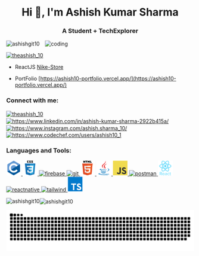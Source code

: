 <h1 align="center">Hi 👋, I'm Ashish Kumar Sharma</h1>
<h3 align="center">A Student + TechExplorer</h3>
<img align="right" alt="coding" width="400" src="https://images.squarespace-cdn.com/content/v1/56af9236b6aa60cdf1c52b4b/1464950341113-VN4PQR9DU6LSKDIVHPGI/image-asset.gif">
<p align="left"> <img src="https://komarev.com/ghpvc/?username=ashishgit10&label=Profile%20views&color=0e75b6&style=flat" alt="ashishgit10" /> </p>

<p align="left"> <a href="https://twitter.com/theashish_10" target="blank"><img src="https://img.shields.io/twitter/follow/theashish_10?logo=twitter&style=for-the-badge" alt="theashish_10" /></a> </p>

- ReactJS [Nike-Store](https://nike-store-react-ashish10.vercel.app/)

- PortFolio [https://ashish10-portfolio.vercel.app/](https://ashish10-portfolio.vercel.app/)

<h3 align="left">Connect with me:</h3>
<p align="left">
<a href="https://twitter.com/theashish_10" target="blank"><img align="center" src="https://raw.githubusercontent.com/rahuldkjain/github-profile-readme-generator/master/src/images/icons/Social/twitter.svg" alt="theashish_10" height="30" width="40" /></a>
<a href="https://linkedin.com/in/https://www.linkedin.com/in/ashish-kumar-sharma-2922b415a/" target="blank"><img align="center" src="https://raw.githubusercontent.com/rahuldkjain/github-profile-readme-generator/master/src/images/icons/Social/linked-in-alt.svg" alt="https://www.linkedin.com/in/ashish-kumar-sharma-2922b415a/" height="30" width="40" /></a>
<a href="https://instagram.com/https://www.instagram.com/ashish.sharma_10/" target="blank"><img align="center" src="https://raw.githubusercontent.com/rahuldkjain/github-profile-readme-generator/master/src/images/icons/Social/instagram.svg" alt="https://www.instagram.com/ashish.sharma_10/" height="30" width="40" /></a>
<a href="https://www.codechef.com/users/https://www.codechef.com/users/ashish10_1" target="blank"><img align="center" src="https://cdn.jsdelivr.net/npm/simple-icons@3.1.0/icons/codechef.svg" alt="https://www.codechef.com/users/ashish10_1" height="30" width="40" /></a>
</p>

<h3 align="left">Languages and Tools:</h3>
<p align="left"> <a href="https://www.cprogramming.com/" target="_blank" rel="noreferrer"> <img src="https://raw.githubusercontent.com/devicons/devicon/master/icons/c/c-original.svg" alt="c" width="40" height="40"/> </a> <a href="https://www.w3schools.com/css/" target="_blank" rel="noreferrer"> <img src="https://raw.githubusercontent.com/devicons/devicon/master/icons/css3/css3-original-wordmark.svg" alt="css3" width="40" height="40"/> </a> <a href="https://firebase.google.com/" target="_blank" rel="noreferrer"> <img src="https://www.vectorlogo.zone/logos/firebase/firebase-icon.svg" alt="firebase" width="40" height="40"/> </a> <a href="https://git-scm.com/" target="_blank" rel="noreferrer"> <img src="https://www.vectorlogo.zone/logos/git-scm/git-scm-icon.svg" alt="git" width="40" height="40"/> </a> <a href="https://www.w3.org/html/" target="_blank" rel="noreferrer"> <img src="https://raw.githubusercontent.com/devicons/devicon/master/icons/html5/html5-original-wordmark.svg" alt="html5" width="40" height="40"/> </a> <a href="https://www.java.com" target="_blank" rel="noreferrer"> <img src="https://raw.githubusercontent.com/devicons/devicon/master/icons/java/java-original.svg" alt="java" width="40" height="40"/> </a> <a href="https://developer.mozilla.org/en-US/docs/Web/JavaScript" target="_blank" rel="noreferrer"> <img src="https://raw.githubusercontent.com/devicons/devicon/master/icons/javascript/javascript-original.svg" alt="javascript" width="40" height="40"/> </a> <a href="https://postman.com" target="_blank" rel="noreferrer"> <img src="https://www.vectorlogo.zone/logos/getpostman/getpostman-icon.svg" alt="postman" width="40" height="40"/> </a> <a href="https://reactjs.org/" target="_blank" rel="noreferrer"> <img src="https://raw.githubusercontent.com/devicons/devicon/master/icons/react/react-original-wordmark.svg" alt="react" width="40" height="40"/> </a> <a href="https://reactnative.dev/" target="_blank" rel="noreferrer"> <img src="https://reactnative.dev/img/header_logo.svg" alt="reactnative" width="40" height="40"/> </a> <a href="https://tailwindcss.com/" target="_blank" rel="noreferrer"> <img src="https://www.vectorlogo.zone/logos/tailwindcss/tailwindcss-icon.svg" alt="tailwind" width="40" height="40"/> </a> <a href="https://www.typescriptlang.org/" target="_blank" rel="noreferrer"> <img src="https://raw.githubusercontent.com/devicons/devicon/master/icons/typescript/typescript-original.svg" alt="typescript" width="40" height="40"/> </a> </p>

<p><img align="left" src="https://github-readme-stats.vercel.app/api/top-langs?username=ashishgit10&show_icons=true&locale=en&layout=compact" alt="ashishgit10" /></p>

<p><img align="center" src="https://github-readme-streak-stats.herokuapp.com/?user=ashishgit10&" alt="ashishgit10" /></p>
<p><img align="center" src="https://raw.githubusercontent.com/Platane/snk/output/github-contribution-grid-snake.svg" alt="ashishgit10" /></p>
